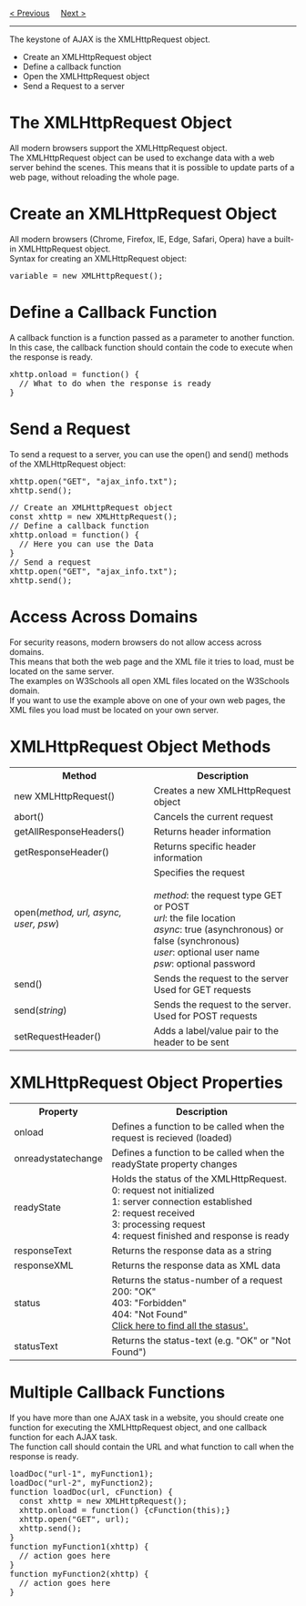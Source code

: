 <a href="/JS/AJAX/Introduction.md">&lt; Previous</a>
&nbsp;&nbsp;&nbsp;
<a href="/JS/AJAX/Status.md">Next &gt;</a>
<hr>
The keystone of AJAX is the XMLHttpRequest object.
<ul>
  <li>Create an XMLHttpRequest object</li>
  <li>Define a callback function</li>
  <li>Open the XMLHttpRequest object</li>
  <li>Send a Request to a server</li>
</ul>
<h1>The XMLHttpRequest Object</h1>
All modern browsers support the XMLHttpRequest object.
<br>
The XMLHttpRequest object can be used to exchange data with a web server behind the scenes. This means that it is possible to update parts of a web page, without reloading the whole page.
<h1>Create an XMLHttpRequest Object</h1>
All modern browsers (Chrome, Firefox, IE, Edge, Safari, Opera) have a built-in XMLHttpRequest object.
<br>
Syntax for creating an XMLHttpRequest object:
<pre>variable = new XMLHttpRequest();</pre>
<h1>Define a Callback Function</h1>
A callback function is a function passed as a parameter to another function.
<br>
In this case, the callback function should contain the code to execute when the response is ready.
<pre>
xhttp.onload = function() {
  // What to do when the response is ready
}
</pre>
<h1>Send a Request</h1>
To send a request to a server, you can use the open() and send() methods of the XMLHttpRequest object:
<pre>
xhttp.open("GET", "ajax_info.txt");
xhttp.send();
</pre>
<pre>
// Create an XMLHttpRequest object
const xhttp = new XMLHttpRequest();
// Define a callback function
xhttp.onload = function() {
  // Here you can use the Data
}
// Send a request
xhttp.open("GET", "ajax_info.txt");
xhttp.send();
</pre>
<h1>Access Across Domains</h1>
For security reasons, modern browsers do not allow access across domains.
<br>
This means that both the web page and the XML file it tries to load, must be located on the same server.
<br>
The examples on W3Schools all open XML files located on the W3Schools domain.
<br>
If you want to use the example above on one of your own web pages, the XML files you load must be located on your own server.
<h1>XMLHttpRequest Object Methods</h1>
<table class="ws-table-all notranslate">
  <tr>
    <th>Method</th>
    <th>Description</th>
  </tr>
  <tr>
    <td>new XMLHttpRequest()</td>
    <td>Creates a new XMLHttpRequest object</td>
  </tr>
  <tr>
    <td>abort()</td>
    <td>Cancels the current request</td>
  </tr>
  <tr>
    <td>getAllResponseHeaders()</td>
    <td>Returns header information</td>
  </tr>
  <tr>
    <td>getResponseHeader()</td>
    <td>Returns specific header information</td>
  </tr>
  <tr>
    <td>open(<i>method, url, async, user, psw</i>)</td>
    <td>Specifies the request<br><br><i>method</i>: the request type GET or POST<br><i>url</i>: the file location<br><i>async</i>: true (asynchronous) or false (synchronous)<br><i>user</i>: optional user name<br><i>psw</i>: optional password</td>
  </tr>
  <tr>
    <td>send()</td>
    <td>Sends the request to the server<br>Used for GET requests</td>
  </tr>
  <tr>
    <td>send(<em>string</em>)</td>
    <td>Sends the request to the server.<br>Used for POST requests</td>
  </tr>
  <tr>
    <td>setRequestHeader()</td>
    <td>Adds a label/value pair to the header to be sent</td>
  </tr>
</table>
<h1>XMLHttpRequest Object Properties</h1>
<table class="ws-table-all notranslate">
  <tr>
    <th>Property</th>
    <th>Description</th>
  </tr>
  <tr>
    <td>onload</td>
    <td>Defines a function to be called when the request is recieved (loaded)</td>
  </tr>
  <tr>
    <td>onreadystatechange</td>
    <td>Defines a function to be called when the readyState property changes</td>
  </tr>
  <tr>
    <td>readyState</td>
    <td>Holds the status of the XMLHttpRequest.<br>0: request not initialized <br>1: server connection established<br>2: request received <br>3: processing request <br>4: request finished and response is ready</td>
  </tr>
  <tr>
    <td>responseText</td>
    <td>Returns the response data as a string</td>
  </tr>
  <tr>
    <td>responseXML</td>
    <td>Returns the response data as XML data</td>
  </tr>
  <tr>
    <td>status</td>
    <td>Returns the status-number of a request<br>200: "OK"<br>403: "Forbidden"<br>404: "Not Found"<br><a href="Status.md">Click here to find all the stasus'.</a></td>
  </tr>
  <tr>
    <td>statusText</td>
    <td>Returns the status-text (e.g. "OK" or "Not Found")</td>
  </tr>
</table>
<h1>Multiple Callback Functions</h1>
If you have more than one AJAX task in a website, you should create one function for executing the XMLHttpRequest object, and one callback function for each AJAX task.
<br>
The function call should contain the URL and what function to call when the response is ready.
<pre>
loadDoc("url-1", myFunction1);
loadDoc("url-2", myFunction2);
function loadDoc(url, cFunction) {
  const xhttp = new XMLHttpRequest();
  xhttp.onload = function() {cFunction(this);}
  xhttp.open("GET", url);
  xhttp.send();
}
function myFunction1(xhttp) {
  // action goes here
}
function myFunction2(xhttp) {
  // action goes here
}
</pre>
